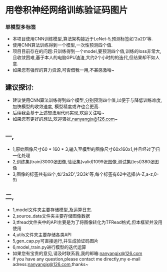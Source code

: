 # 用卷积神经网络训练验证码图片<br>
### 单模型多标签<br>
* 本项目使用CNN训练模型,算法架构接近于LeNet-5,预测标签如'2a2D'等.<br>
* 使用CNN算法训练得到一个模型,一次性预测四个值.<br>
* 项目目前存在的问题:只训练得到一个model,要预测四个值,训练的loss非常大,且收敛困难,基于本人的电脑GPU渣渣,大约2个小时的的迭代,但结果却不如人意.<br>
* 如果您有强悍的算力资源,可否借我一用,不甚感激哈~<br>
## 建议探讨:
* 建议使用CNN算法训练得到四个模型,分别预测四个值,以便于与降低训练难度, 加快模型的收敛速度, 模型精度或许也会更高.<br>
* 后续我会基于上述想法用代码实现,欢迎关注哈~<br>
* 如果您有更好的想法,欢迎骚扰,nanyangjx@126.com~<br>
## 一,<br>
  * 1,原始图像尺寸60 * 160 * 3,输入至模型的图像尺寸60x160x1,并且经过了归一化处理<br>
  * 2,训练集(train)3000张图像,验证集(valid)1099张图像,测试集(test)380张图像<br>
  * 3,图像的标签共有四个,如'2a2D','2Q3k'等,每个标签有62中选择(A-Z,a-z,0-9)<br>
## 二,<br>
  * 1,model文件夹主要存储模型,及运算日志.<br>
  * 2,source_data文件夹主要存储图像数据<br>
  * 3,tfread文件夹中的API主要是为了将图像转化为TFRead格式,但本框架并没用使用<br>
  * 4,utils文件夹主要存储各类API<br>
  * 5,gen_cap.py可直接运行,并生成验证码图片<br>
  * 6,model_train.py进行模型的迭代运算<br>
* 如果您有宝贵的意见,请及时联系我,我的邮箱:nanyangjx@126.com<br>
* if you have any question,please contact me directly,my e-mail adress:nanyangjx@126.com,thanks~<br>
  
